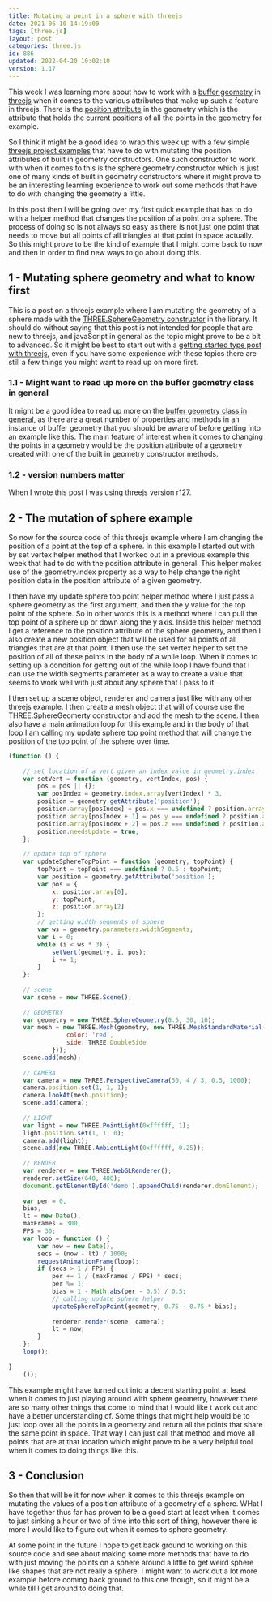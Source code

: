 ```yaml
---
title: Mutating a point in a sphere with threejs
date: 2021-06-10 14:19:00
tags: [three.js]
layout: post
categories: three.js
id: 886
updated: 2022-04-20 10:02:10
version: 1.17
---
```


This week I was learning more about how to work with a [buffer geometry](https://threejs.org/docs/#api/en/core/BufferGeometry) in [threejs](https://threejs.org/docs/#manual/en/introduction/Creating-a-scene) when it comes to the various attributes that make up such a feature in threejs. There is the [position attribute](/2021/06/07/threejs-buffer-geometry-attributes-position/) in the geometry which is the attribute that holds the current positions of all the points in the geometry for example. 

So I think it might be a good idea to wrap this week up with a few simple [threejs project examples](/2021/02/19/threejs-examples/) that have to do with mutating the position attributes of built in geometry constructors. One such constructor to work with when it comes to this is the sphere geometry constructor which is just one of many kinds of built in geometry constructors where it might prove to be an interesting learning experience to work out some methods that have to do with changing the geometry a little.

In this post then I will be going over my first quick example that has to do with a helper method that changes the position of a point on a sphere. The process of doing so is not always so easy as there is not just one point that needs to move but all points of all triangles at that point in space actually. So this might prove to be the kind of example that I might come back to now and then in order to find new ways to go about doing this.

<!-- more -->

## 1 - Mutating sphere geometry and what to know first

This is a post on a threejs example where I am mutating the geometry of a sphere made with the [THREE.SphereGeometry constructor](/2021/05/26/threejs-sphere/) in the library. It should do without saying that this post is not intended for people that are new to threejs, and javaScript in general as the topic might prove to be a bit to advanced. So it might be best to start out with a [getting started type post with threejs](/2018/04/04/threejs-getting-started/), even if you have some experience with these topics there are still a few things you might want to read up on more first.

### 1.1 - Might want to read up more on the buffer geometry class in general

It might be a good idea to read up more on the [buffer geometry class in general](/2021/04/22/threejs-buffer-geometry/), as there are a great number of properties and methods in an instance of buffer geometry that you should be aware of before getting into an example like this. The main feature of interest when it comes to changing the points in a geometry would be the position attribute of a geometry created with one of the built in geometry constructor methods.

### 1.2 - version numbers matter

When I wrote this post I was using threejs version r127.

## 2 - The mutation of sphere example

So now for the source code of this threejs example where I am changing the position of a point at the top of a sphere. In this example I started out with by set vertex helper method that I worked out in a previous example this week that had to do with the position attribute in general. This helper makes use of the geometry.index property as a way to help change the right position data in the position attribute of a given geometry.

I then have my update sphere top point helper method where I just pass a sphere geometry as the first argument, and then the y value for the top point of the sphere. So in other words this is a method where I can pull the top point of a sphere up or down along the y axis. Inside this helper method I get a reference to the position attribute of the sphere geometry, and then I also create a new position object that will be used for all points of all triangles that are at that point. I then use the set vertex helper to set the position of all of these points in the body of a while loop. When it comes to setting up a condition for getting out of the while loop I have found that I can use the width segments parameter as a way to create a value that seems to work well with just about any sphere that I pass to it.

I then set up a scene object, renderer and camera just like with any other threejs example. I then create a mesh object that will of course use the THREE.SphereGeomerty constructor  and add the mesh to the scene. I then also have a main animation loop for this example and in the body of that loop I am calling my update sphere top point method that will change the position of the top point of the sphere over time.

```js
(function () {
 
    // set location of a vert given an index value in geometry.index
    var setVert = function (geometry, vertIndex, pos) {
        pos = pos || {};
        var posIndex = geometry.index.array[vertIndex] * 3,
        position = geometry.getAttribute('position');
        position.array[posIndex] = pos.x === undefined ? position.array[posIndex] : pos.x;
        position.array[posIndex + 1] = pos.y === undefined ? position.array[posIndex + 1] : pos.y;
        position.array[posIndex + 2] = pos.z === undefined ? position.array[posIndex + 2] : pos.z;
        position.needsUpdate = true;
    };
 
    // update top of sphere
    var updateSphereTopPoint = function (geometry, topPoint) {
        topPoint = topPoint === undefined ? 0.5 : topPoint;
        var position = geometry.getAttribute('position');
        var pos = {
            x: position.array[0],
            y: topPoint,
            z: position.array[2]
        };
        // getting width segments of sphere
        var ws = geometry.parameters.widthSegments;
        var i = 0;
        while (i < ws * 3) {
            setVert(geometry, i, pos);
            i += 1;
        }
    };
 
    // scene
    var scene = new THREE.Scene();
 
    // GEOMETRY
    var geometry = new THREE.SphereGeometry(0.5, 30, 10);
    var mesh = new THREE.Mesh(geometry, new THREE.MeshStandardMaterial({
                color: 'red',
                side: THREE.DoubleSide
            }));
    scene.add(mesh);
 
    // CAMERA
    var camera = new THREE.PerspectiveCamera(50, 4 / 3, 0.5, 1000);
    camera.position.set(1, 1, 1);
    camera.lookAt(mesh.position);
    scene.add(camera);
 
    // LIGHT
    var light = new THREE.PointLight(0xffffff, 1);
    light.position.set(1, 1, 0);
    camera.add(light);
    scene.add(new THREE.AmbientLight(0xffffff, 0.25));
 
    // RENDER
    var renderer = new THREE.WebGLRenderer();
    renderer.setSize(640, 480);
    document.getElementById('demo').appendChild(renderer.domElement);
 
    var per = 0,
    bias,
    lt = new Date(),
    maxFrames = 300,
    FPS = 30;
    var loop = function () {
        var now = new Date(),
        secs = (now - lt) / 1000;
        requestAnimationFrame(loop);
        if (secs > 1 / FPS) {
            per += 1 / (maxFrames / FPS) * secs;
            per %= 1;
            bias = 1 - Math.abs(per - 0.5) / 0.5;
            // calling update sphere helper
            updateSphereTopPoint(geometry, 0.75 - 0.75 * bias);
 
            renderer.render(scene, camera);
            lt = now;
        }
    };
    loop();
 
}
    ());
```

This example might have turned out into a decent starting point at least when it comes to just playing around with sphere geometry, however there are so many other things that come to mind that I would like t work out and have a better understanding of. Some things that might help would be to just loop over all the points in a geometry and return all the points that share the same point in space. That way I can just call that method and move all points that are at that location which might prove to be a very helpful tool when it comes to doing things like this.

## 3 - Conclusion

So then that will be it for now when it comes to this threejs example on mutating the values of a position attribute of a geometry of a sphere. WHat I have together thus far has proven to be a good start at least when it comes to just sinking a hour or two of time into this sort of thing, however there is more I would like to figure out when it comes to sphere geometry.

At some point in the future I hope to get back ground to working on this source code and see about making some more methods that have to do with just moving the points on a sphere around a little to get weird sphere like shapes that are not really a sphere. I might want to work out a lot more example before coming back ground to this one though, so it might be a while till I get around to doing that.
